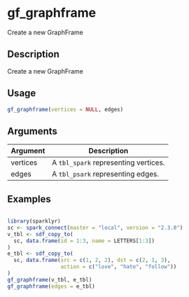 # gf_graphframe


Create a new GraphFrame




## Description

Create a new GraphFrame





## Usage
```r
gf_graphframe(vertices = NULL, edges)
```




## Arguments


Argument      |Description
------------- |----------------
vertices | A ``tbl_spark`` representing vertices.
edges | A ``tbl_psark`` representing edges.






## Examples

```r

library(sparklyr)
sc <- spark_connect(master = "local", version = "2.3.0")
v_tbl <- sdf_copy_to(
  sc, data.frame(id = 1:3, name = LETTERS[1:3])
)
e_tbl <- sdf_copy_to(
  sc, data.frame(src = c(1, 2, 2), dst = c(2, 1, 3),
                 action = c("love", "hate", "follow"))
)
gf_graphframe(v_tbl, e_tbl)
gf_graphframe(edges = e_tbl)

```




